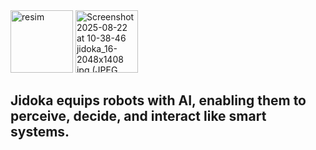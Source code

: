 <img width="100" height="100" alt="resim" src="https://github.com/user-attachments/assets/7ddc4949-4505-44e7-a445-f7065bb947de" />
<img width="100" height="100" alt="Screenshot 2025-08-22 at 10-38-46 jidoka_16-2048x1408 jpg (JPEG resmi 2048 × 1408 piksel) — Ölçeklendi (%68)" src="https://github.com/user-attachments/assets/940f7d6b-5b6d-4cd2-b54c-178d121bd347" />

## Jidoka equips robots with AI, enabling them to perceive, decide, and interact like smart systems.
